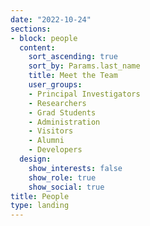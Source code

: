 ```yaml
---
date: "2022-10-24"
sections:
- block: people
  content:
    sort_ascending: true
    sort_by: Params.last_name
    title: Meet the Team
    user_groups:
    - Principal Investigators
    - Researchers
    - Grad Students
    - Administration
    - Visitors
    - Alumni
    - Developers
  design:
    show_interests: false
    show_role: true
    show_social: true
title: People
type: landing
---
```

